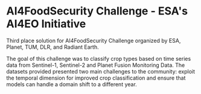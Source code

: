 # AI4FoodSecurity Challenge - ESA's AI4EO Initiative

Third place solution for AI4FoodSecurity Challenge organized by ESA, Planet, TUM, DLR, and Radiant Earth. 

The goal of this challenge was to classify crop types based on time series data from Sentinel-1, Sentinel-2 and Planet Fusion Monitoring Data. The datasets provided presented two main challenges to the community: exploit the temporal dimension for improved crop classification and ensure that models can handle a domain shift to a different year.

